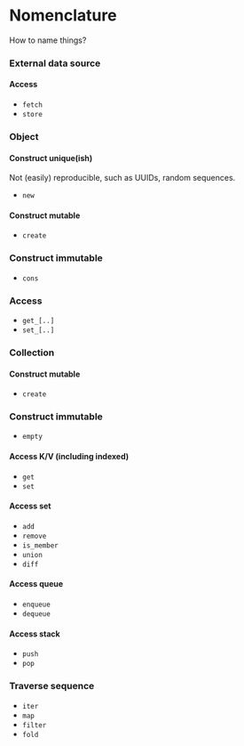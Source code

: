 Nomenclature
============

How to name things?


### External data source

#### Access
- `fetch`
- `store`


### Object

#### Construct unique(ish)
Not (easily) reproducible, such as UUIDs, random sequences.
- `new`

#### Construct mutable
- `create`

### Construct immutable
- `cons`

### Access
- `get_[..]`
- `set_[..]`


### Collection

#### Construct mutable
- `create`

### Construct immutable
- `empty`

#### Access K/V (including indexed)
- `get`
- `set`

#### Access set
- `add`
- `remove`
- `is_member`
- `union`
- `diff`

#### Access queue
- `enqueue`
- `dequeue`

#### Access stack
- `push`
- `pop`

### Traverse sequence
- `iter`
- `map`
- `filter`
- `fold`
